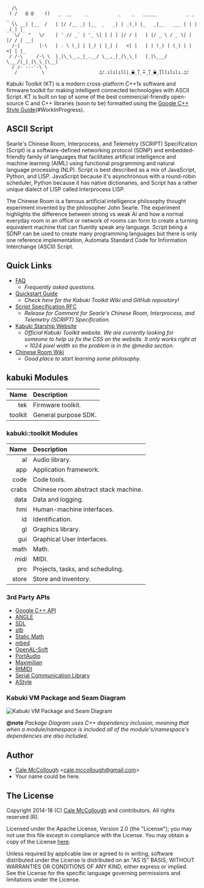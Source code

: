 ﻿
```
  /\
 ( /   @ @    ()   _  __     _           _    _   _____           _ _    _ _   
  \\ __| |__  /   | |/ /__ _| |__  _   _| | _(_) |_   _|__   ___ | | | _(_) |_ 
   \/   "   \/    | ' // _` | '_ \| | | | |/ / |   | |/ _ \ / _ \| | |/ / | __|
  /-|       |-\   | . \ (_| | |_) | |_| |   <| |   | | (_) | (_) | |   <| | |_ 
 / /-\     /-\ \  |_|\_\__,_|_.__/ \__,_|_|\_\_|   |_|\___/ \___/|_|_|\_\_|\__|
  / /-`---'-\ \  
   /         \                    ♫♪.ılılıll|̲̅̅●̲̅̅|̲̅̅=̲̅̅|̲̅̅●̲̅̅|llılılı.♫♪    
```

Kabuki Toolkit (KT) is a modern cross-platform C++1x software and firmware toolkit for making intelligent connected technologies with ASCII Script. KT is built on top of some of the  best commercial-friendly open-source C and C++ libraries (soon to be) formatted using the [Google C++ Style Guide](https://google.github.io/styleguide/cppguide.html)(#WorkInProgress).

## ASCII Script

Searle's Chinese Room, Interprocess, and Telemetry (SCRIPT) Specification (Script) is a software-defined networking protocol (SDNP) and embedded-friendly family of languages that facilitates artificial intelligence and machine learning (AIML) using functional programming and natural language processing (NLP). Script is best described as a mix of JavaScript, Python, and LISP. JavaScript because it's asynchronous with a round-robin scheduler, Python because it has native dictionaries, and Script has a rather unique dialect of LISP called Interprocess LISP.

The Chinese Room is a famous artificial intelligence philosophy thought experiment invented by the philosopher John Searle. The experiment highlights the difference between strong vs weak AI and how a normal everyday room in an office or network of rooms can form to create a turning equivalent machine that can fluently speak any language. Script being a SDNP can be used to create many programming languages but there is only one reference implementation, Automata Standard Code for Information Interchange (ASCII) Script.

## Quick Links

* [FAQ](https://github.com/kabuki-starship/kabuki-toolkit/blob/master/docs/faq.md) 
  - *Frequently asked questions.*
* [Quickstart Guide](https://github.com/kabuki-starship/kabuki-toolkit/blob/master/docs/quickstart-guide.md)
  - *Check here for the Kabuki Toolkit Wiki and GitHub repository!*
* [Script Specification RFC](https://github.com/kabuki-starship/script/wiki/SCRIPT-Specification-RFC)
  - *Release for Comment for Searle's Chinese Room, Interprocess, and Telemetry (SCRIPT) Specification.*
* [Kabuki Starship Website](https://kabuki-starship.github.io/)
  - *Official Kabuki Toolkit website. We are currently looking for someone to help us fix the CSS on the website. It only works right at < 1024 pixel width so the problem is in the @media section.*
* [Chinese Room Wiki](https://en.wikipedia.org/wiki/Chinese_room)
  - *Good place to start learning some philosophy.*

## kabuki Modules

|    Name | Description    |
|--------:|:---------------|
|     tek | Firmware toolkit. |
| toolkit | General purpose SDK. |

### kabuki::toolkit Modules

|   Name | Description    |
|-------:|:---------------|
|     al | Audio library. |
|    app | Application framework. |
|   code | Code tools. |
|  crabs | Chinese room abstract stack machine. |
|   data | Data and logging. |
|    hmi | Human-machine interfaces. |
|     id | Identification. |
|     gl | Graphics library. |
|    gui | Graphical User Interfaces. |
|   math | Math. |
|   midi | MIDI. |
|    pro | Projects, tasks, and scheduling. |
|  store | Store and inventory. |

### 3rd Party APIs

* [Google C++ API](https://github.com/Microsoft/cpprestsdk)
* [ANGLE](https://github.com/google/angle)
* [SDL](https://www.libsdl.org/)
* [stb](https://github.com/nothings/stb)
* [Static Math](https://github.com/Morwenn/static_math)
* [mbed](https://www.mbed.com/en/)
* [OpenAL-Soft](https://github.com/kcat/openal-soft)
* [PortAudio](http://www.portaudio.com/)
* [Maximilian](https://github.com/micknoise/Maximilian)
* [RtMIDI](https://github.com/thestk/rtmidi)
* [Serial Communication Library](https://github.com/wjwwood/serial)
* [AStyle](http://astyle.sourceforge.net/)

### Kabuki VM Package and Seam Diagram

![Kabuki VM Package and Seam Diagram](https://raw.githubusercontent.com/kabuki-starship/kabuki-toolkit/master/docs/kabuki_vm_package_diagram.jpg)

**@note** *Package Diagram uses C++ dependency inclusion, meaning that when 
a module/namespace is included all of the module's/namespace's dependencies are 
also included.*

## Author

* [Cale McCollough](https://calemccollough.github.io) <[cale.mccollough@gmail.com](mailto:cale.mccollough@gmail.com)>
* Your name could be here.

## The License

Copyright 2014-18 (C) [Cale McCollough](mailto:calemccollough@gmail.com) and contributors. All rights reserved (R).

Licensed under the Apache License, Version 2.0 (the "License"); you may not use this file except in compliance with the License. You may obtain a copy of the License [here](http://www.apache.org/licenses/LICENSE-2.0).

Unless required by applicable law or agreed to in writing, software distributed under the License is distributed on an "AS IS" BASIS, WITHOUT WARRANTIES OR CONDITIONS OF ANY KIND, either express or implied. See the License for the specific language governing permissions and limitations under the License.
